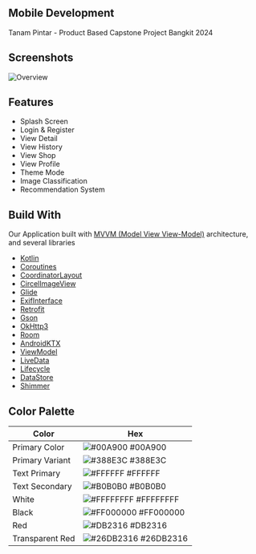 ## Mobile Development
Tanam Pintar - Product Based Capstone Project Bangkit 2024

## Screenshots
![Overview](https://github.com/TanamPintar/Mobile-Development/assets/117373959/5968528e-e093-4c1b-9ef0-77bedb177589)

## Features
- Splash Screen
- Login & Register
- View Detail
- View History
- View Shop
- View Profile
- Theme Mode
- Image Classification
- Recommendation System

## Build With
Our Application built with [MVVM (Model View View-Model)](https://developer.android.com/topic/architecture#recommended-app-arch) architecture, and several libraries

- [Kotlin](https://kotlinlang.org/)
- [Coroutines](https://developer.android.com/kotlin/coroutines)
- [CoordinatorLayout](https://developer.android.com/reference/androidx/coordinatorlayout/widget/CoordinatorLayout)
- [CircelImageView](https://github.com/hdodenhof/CircleImageView)
- [Glide](https://github.com/bumptech/glide)
- [ExifInterface](https://developer.android.com/reference/android/media/ExifInterface)
- [Retrofit](https://square-github-io.translate.goog/retrofit/?_x_tr_sl=en&_x_tr_tl=id&_x_tr_hl=id&_x_tr_pto=tc)
- [Gson](https://github.com/square/retrofit/tree/trunk/retrofit-converters/gson)
- [OkHttp3](https://square.github.io/okhttp/recipes/)
- [Room](https://developer.android.com/training/data-storage/room)
- [AndroidKTX](https://developer.android.com/kotlin/ktx?hl=id)
- [ViewModel](https://developer.android.com/topic/libraries/architecture/viewmodel)
- [LiveData](https://developer.android.com/topic/libraries/architecture/livedata)
- [Lifecycle](https://developer.android.com/guide/components/activities/activity-lifecycle)
- [DataStore](https://developer.android.com/topic/libraries/architecture/datastore)
- [Shimmer](https://github.com/facebookarchive/shimmer-android)


## Color Palette
| Color             | Hex                                                                |
| ----------------- | ------------------------------------------------------------------ |
| Primary Color | ![#00A900](https://via.placeholder.com/10/00A900?text=+) #00A900 |
| Primary Variant | ![#388E3C](https://via.placeholder.com/10/388E3C?text=+) #388E3C |
| Text Primary | ![#FFFFFF](https://via.placeholder.com/10/FFFFFF?text=+) #FFFFFF |
| Text Secondary | ![#B0B0B0](https://via.placeholder.com/10/B0B0B0?text=+) #B0B0B0 |
| White | ![#FFFFFFFF](https://via.placeholder.com/10/FFFFFFFF?text=+) #FFFFFFFF |
| Black | ![#FF000000](https://via.placeholder.com/10/FF000000?text=+) #FF000000 |
| Red | ![#DB2316](https://via.placeholder.com/10/DB2316?text=+) #DB2316 |
| Transparent Red | ![#26DB2316](https://via.placeholder.com/10/26DB2316?text=+) #26DB2316 |


